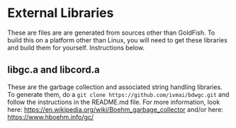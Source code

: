 # External Libraries

These are files are are generated from sources other than GoldFish. To build this on a platform other than Linux, you will need to get these libraries and build them for yourself. Instructions below.

## libgc.a and libcord.a

These are the garbage collection and associated string handling libraries. To generate them, do a ```git clone https://github.com/ivmai/bdwgc.git``` and follow the instructions in the README.md file. For more information, look here: https://en.wikipedia.org/wiki/Boehm_garbage_collector and/or here: https://www.hboehm.info/gc/